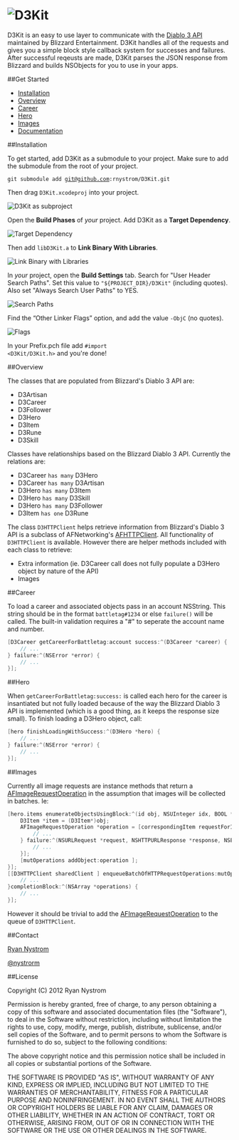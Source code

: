 ![D3Kit](https://github.com/rnystrom/D3Kit/blob/master/images/logo.png?raw=true)
======

D3Kit is an easy to use layer to communicate with the [Diablo 3 API](http://blizzard.github.com/d3-api-docs/) maintained by Blizzard Entertainment. D3Kit handles all of the requests and gives you a simple block style callback system for successes and failures. After successful reqeusts are made, D3Kit parses the JSON response from Blizzard and builds NSObjects for you to use in your apps.

##Get Started
* [Installation](https://github.com/rnystrom/D3Kit#installation)
* [Overview](https://github.com/rnystrom/D3Kit#overview)
* [Career](https://github.com/rnystrom/D3Kit#career)
* [Hero](https://github.com/rnystrom/D3Kit#hero)
* [Images](https://github.com/rnystrom/D3Kit#images)
* [Documentation]()

##Installation

To get started, add D3Kit as a submodule to your project. Make sure to add the submodule from the root of your project.

<code>git submodule add git@github.com:rnystrom/D3Kit.git</code>

Then drag <code>D3Kit.xcodeproj</code> into your project.

![D3Kit as subproject ](https://github.com/rnystrom/D3Kit/blob/master/images/project.png?raw=true)

Open the **Build Phases** of *your* project. Add D3Kit as a **Target Dependency**.

![Target Dependency ](https://github.com/rnystrom/D3Kit/blob/master/images/dependencies.png?raw=true)

Then add <code>libD3Kit.a</code> to **Link Binary With Libraries**.

![Link Binary with Libraries ](https://github.com/rnystrom/D3Kit/blob/master/images/libraries.png?raw=true)

In *your* project, open the **Build Settings** tab. Search for "User Header Search Paths". Set this value to <code>"${PROJECT_DIR}/D3Kit"</code> (including quotes). Also set "Always Search User Paths" to YES.

![Search Paths ](https://github.com/rnystrom/D3Kit/blob/master/images/search-paths.png?raw=true)

Find the “Other Linker Flags” option, and add the value <code>-ObjC</code> (no quotes).

![Flags](https://github.com/rnystrom/D3Kit/blob/master/images/flags.png?raw=true)

In your Prefix.pch file add <code>#import &lt;D3Kit/D3Kit.h&gt;</code> and you're done!

##Overview

The classes that are populated from Blizzard's Diablo 3 API are:

* D3Artisan
* D3Career
* D3Follower
* D3Hero
* D3Item
* D3Rune
* D3Skill

Classes have relationships based on the Blizzard Diablo 3 API. Currently the relations are:

* D3Career <code>has many</code> D3Hero
* D3Career <code>has many</code> D3Artisan
* D3Hero <code>has many</code> D3Item
* D3Hero <code>has many</code> D3Skill
* D3Hero <code>has many</code> D3Follower
* D3Item <code>has one</code> D3Rune

The class <code>D3HTTPClient</code> helps retrieve information from Blizzard's Diablo 3 API is a subclass of AFNetworking's [AFHTTPClient](http://afnetworking.org/Documentation/Classes/AFHTTPClient.html). All functionality of <code>D3HTTPClient</code> is available. However there are helper methods included with each class to retrieve:

* Extra information (ie. D3Career call does not fully populate a D3Hero object by nature of the API)
* Images

##Career

To load a career and associated objects pass in an account NSString. This string should be in the format <code>battletag#1234</code> or else <code>failure()</code> will be called. The built-in validation requires a "#" to seperate the account name and number.

``` objective-c
[D3Career getCareerForBattletag:account success:^(D3Career *career) {
    // ...
} failure:^(NSError *error) {
    // ...
}];
```

##Hero

When <code>getCareerForBattletag:success:</code> is called each hero for the career is insantiated but not fully loaded because of the way the Blizzard Diablo 3 API is implemented (which is a good thing, as it keeps the response size small). To finish loading a D3Hero object, call:

``` objective-c
[hero finishLoadingWithSuccess:^(D3Hero *hero) {
    // ...
} failure:^(NSError *error) {
    // ...
}];
```

##Images

Currently all image requests are instance methods that return a [AFImageRequestOperation](http://afnetworking.org/Documentation/Classes/AFImageRequestOperation.html) in the assumption that images will be collected in batches. Ie:

``` objective-c
[hero.items enumerateObjectsUsingBlock:^(id obj, NSUInteger idx, BOOL *stop) {
    D3Item *item = (D3Item*)obj;
    AFImageRequestOperation *operation = [correspondingItem requestForItemIconWithImageProcessingBlock:NULL success:^(NSURLRequest *request, NSHTTPURLResponse *response, UIImage *image) {
        // ...
    } failure:^(NSURLRequest *request, NSHTTPURLResponse *response, NSError *error) {
        // ...
    }];
    [mutOperations addObject:operation ];
}];
[[D3HTTPClient sharedClient ] enqueueBatchOfHTTPRequestOperations:mutOperations progressBlock:^(NSUInteger completedOperations, NSUInteger totalOperations){
    // ...
}completionBlock:^(NSArray *operations) {
    // ...
}];
```

However it should be trivial to add the [AFImageRequestOperation](http://afnetworking.org/Documentation/Classes/AFImageRequestOperation.html) to the queue of <code>D3HTTPClient</code>.

##Contact

[Ryan Nystrom](mailTo:rnystrom@whoisryannystrom.com)

[@nystrorm](https://twitter.com/nystrorm)

##License

Copyright (C) 2012 Ryan Nystrom

Permission is hereby granted, free of charge, to any person obtaining a copy of this software and associated documentation files (the "Software"), to deal in the Software without restriction, including without limitation the rights to use, copy, modify, merge, publish, distribute, sublicense, and/or sell copies of the Software, and to permit persons to whom the Software is furnished to do so, subject to the following conditions:

The above copyright notice and this permission notice shall be included in all copies or substantial portions of the Software.

THE SOFTWARE IS PROVIDED "AS IS", WITHOUT WARRANTY OF ANY KIND, EXPRESS OR IMPLIED, INCLUDING BUT NOT LIMITED TO THE WARRANTIES OF MERCHANTABILITY, FITNESS FOR A PARTICULAR PURPOSE AND NONINFRINGEMENT. IN NO EVENT SHALL THE AUTHORS OR COPYRIGHT HOLDERS BE LIABLE FOR ANY CLAIM, DAMAGES OR OTHER LIABILITY, WHETHER IN AN ACTION OF CONTRACT, TORT OR OTHERWISE, ARISING FROM, OUT OF OR IN CONNECTION WITH THE SOFTWARE OR THE USE OR OTHER DEALINGS IN THE SOFTWARE.
